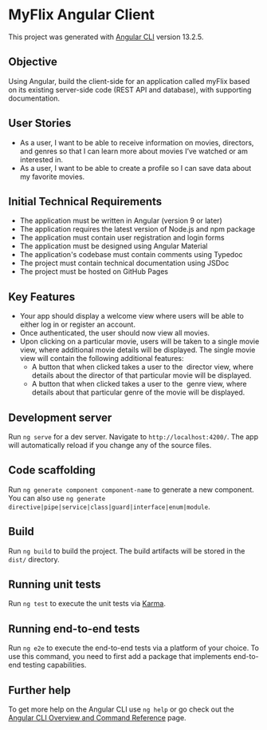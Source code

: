 # MyFlix Angular Client

This project was generated with [Angular CLI](https://github.com/angular/angular-cli) version 13.2.5.

## Objective

Using Angular, build the client-side for an application called myFlix based on its existing server-side code (REST API and database), with supporting documentation.

## User Stories
- As a user, I want to be able to receive information on movies, directors, and genres so that I can learn more about movies I’ve watched or am interested in. 
- As a user, I want to be able to create a profile so I can save data about my favorite movies.

## Initial Technical Requirements
- The application must be written in Angular (version 9 or later)  
- The application requires the latest version of Node.js and npm package  
- The application must contain user registration and login forms  
- The application must be designed using Angular Material   
- The application's codebase must contain comments using Typedoc  
- The project must contain technical documentation using JSDoc  
- The project must be hosted on GitHub Pages 

## Key Features  
- Your app should display a welcome view where users will be able to either log in or register an 
account.  
- Once authenticated, the user should now view all movies.  
- Upon clicking on a particular movie, users will be taken to a single movie view, where additional movie details will be displayed. The single movie view will contain the following additional features:   
  - A button that when clicked takes a user to the ​ director view​, where details about the director of that particular movie will be displayed. 
  - A button that when clicked takes a user to the ​ genre view​, where details about that particular genre of the movie will be displayed. 

## Development server

Run `ng serve` for a dev server. Navigate to `http://localhost:4200/`. The app will automatically reload if you change any of the source files.

## Code scaffolding

Run `ng generate component component-name` to generate a new component. You can also use `ng generate directive|pipe|service|class|guard|interface|enum|module`.

## Build

Run `ng build` to build the project. The build artifacts will be stored in the `dist/` directory.

## Running unit tests

Run `ng test` to execute the unit tests via [Karma](https://karma-runner.github.io).

## Running end-to-end tests

Run `ng e2e` to execute the end-to-end tests via a platform of your choice. To use this command, you need to first add a package that implements end-to-end testing capabilities.

## Further help

To get more help on the Angular CLI use `ng help` or go check out the [Angular CLI Overview and Command Reference](https://angular.io/cli) page.
